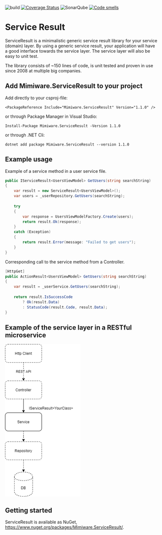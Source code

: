 ![build](https://github.com/mimiware/serviceresult/actions/workflows/dotnet.yml/badge.svg)
[![Coverage Status](https://coveralls.io/repos/github/mimiware/serviceresult/badge.svg?branch=main)](https://coveralls.io/github/mimiware/serviceresult?branch=main)
![SonarQube](https://sonarcloud.io/api/project_badges/measure?project=mimiware_serviceresult&metric=sqale_rating)
[![Code smells](https://sonarcloud.io/api/project_badges/measure?project=mimiware_serviceresult&metric=code_smells)](https://sonarcloud.io/dashboard?id=mimiware_serviceresult)

# Service Result

ServiceResult is a minimalistic generic service result library for your service (domain) layer. By using a generic service result, your application will have a good interface towards the service layer. The service layer will also be easy to unit test.

The library consists of ~150 lines of code, is unit tested and proven in use since 2008 at multiple big companies.

## Add Mimiware.ServiceResult to your project

Add directly to your csproj-file:

```
<PackageReference Include="Mimiware.ServiceResult" Version="1.1.0" />
```

or through Package Manager in Visual Studio:
```
Install-Package Mimiware.ServiceResult -Version 1.1.0
```

or through .NET Cli:
```
dotnet add package Mimiware.ServiceResult --version 1.1.0
```

## Example usage

Example of a service method in a user service file.

```csharp
public IServiceResult<UsersViewModel> GetUsers(string searchString)
{
    var result = new ServiceResult<UsersViewModel>();
    var users = _userRepository.GetUsers(searchString);

    try
    {
        var response = UsersViewModelFactory.Create(users);
        return result.Ok(response);
    }
    catch (Exception)
    {
        return result.Error(message: "Failed to get users");
    }
}
```

Corresponding call to the service method from a Controller.
```csharp
[HttpGet]
public ActionResult<UsersViewModel> GetUsers(string searchString)
{
    var result = _userService.GetUsers(searchString);

    return result.IsSuccessCode
        ? Ok(result.Data)
        : StatusCode(result.Code, result.Data);
}
```

## Example of the service layer in a RESTful microservice

![Usage Context](docs/usage-context.png)

## Getting started

ServiceResult is available as NuGet, https://www.nuget.org/packages/Mimiware.ServiceResult/.

